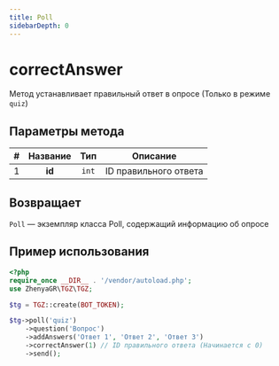 ```yaml
---
title: Poll
sidebarDepth: 0
---
```


# correctAnswer
Метод устанавливает правильный ответ в опросе (Только в режиме `quiz`)

## Параметры метода
| # | Название |  Тип  |       Описание        |
|:-:|:--------:|:-----:|:---------------------:|
| 1 |  **id**  | `int` | ID правильного ответа |

## Возвращает
`Poll` — экземпляр класса Poll, содержащий информацию об опросе

## Пример использования
```php
<?php
require_once __DIR__ . '/vendor/autoload.php'; 
use ZhenyaGR\TGZ\TGZ;

$tg = TGZ::create(BOT_TOKEN);

$tg->poll('quiz')
    ->question('Вопрос')
    ->addAnswers('Ответ 1', 'Ответ 2', 'Ответ 3')
    ->correctAnswer(1) // ID правильного ответа (Начинается с 0)
    ->send();
```